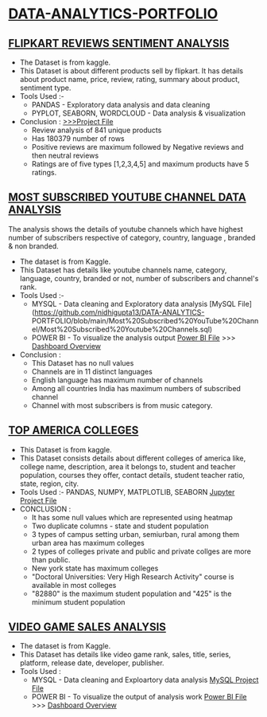    # [DATA-ANALYTICS-PORTFOLIO](https://github.com/nidhigupta13/DATA-ANALYTICS-PORTFOLIO)                                   
          
 
 
## [FLIPKART REVIEWS SENTIMENT ANALYSIS](https://github.com/nidhigupta13/DATA-ANALYTICS-PORTFOLIO/tree/main/Flipkart%20Reviews%20Sentiment%20Analysis)
   * The Dataset is from kaggle.
   * This Dataset is about different products sell by flipkart. It has details about product name, price, review, rating, summary about product, sentiment type. 
   * Tools Used :-     
        * PANDAS - Exploratory data analysis and data cleaning
        * PYPLOT, SEABORN, WORDCLOUD - Data analysis & visualization
   * Conclusion :     [>>>Project File](https://github.com/nidhigupta13/DATA-ANALYTICS-PORTFOLIO/blob/main/Flipkart%20Reviews%20Sentiment%20Analysis/Flipkart%20Review%20Sentiment%20Analysis.ipynb)
        * Review analysis of 841 unique products
        * Has 180379 number of rows
        * Positive reviews are maximum followed by Negative reviews and then neutral reviews
        * Ratings are of five types [1,2,3,4,5] and maximum products have 5 ratings.
   
                                            
## [MOST SUBSCRIBED YOUTUBE CHANNEL DATA ANALYSIS](https://github.com/nidhigupta13/DATA-ANALYTICS-PORTFOLIO/tree/main/Most%20Subscribed%20YouTube%20Channel)
 The analysis shows the details of youtube channels which have highest number of subscribers respective of category, country, language , branded & non branded.
 
   * The dataset is from Kaggle.
   * This Dataset has details like youtube channels name, category, language, country, branded or not, number of subscribers and channel's rank. 
   * Tools Used :- 
        * MYSQL - Data cleaning and Exploratory data analysis [MySQL File](https://github.com/nidhigupta13/DATA-ANALYTICS-   PORTFOLIO/blob/main/Most%20Subscribed%20YouTube%20Channel/Most%20Subscribed%20Youtube%20Channels.sql) 
        * POWER BI - To visualize the analysis output [Power BI File](https://github.com/nidhigupta13/DATA-ANALYTICS-PORTFOLIO/blob/main/Most%20Subscribed%20YouTube%20Channel/Most%20subscribed%20youtube%20channels%20visualization.pbix) >>> [Dashboard Overview](https://github.com/nidhigupta13/DATA-ANALYTICS-PORTFOLIO/blob/main/Most%20Subscribed%20YouTube%20Channel/Dashboard.png)        
   * Conclusion :
        * This Dataset has no null values
        * Channels are in 11 distinct languages
        * English language has maximum number of channels
        * Among all countries India has maximum numbers of subscribed channel
        * Channel with most subscribers is from music category. 
         
                             
      
    
## [TOP AMERICA COLLEGES](https://github.com/nidhigupta13/DATA-ANALYTICS-PORTFOLIO/tree/main/Top%20America%20Colleges)
   * This Dataset is from kaggle.
   * This Dataset consists details about different colleges of america like, college name, description, area it belongs to, student and teacher population, courses they offer, contact details, student teacher ratio, state, region, city.
   * Tools Used :- PANDAS, NUMPY, MATPLOTLIB, SEABORN [Jupyter Project File](https://github.com/nidhigupta13/DATA-ANALYTICS-PORTFOLIO/blob/main/Top%20America%20Colleges/Top%20America%20Colleges%20Data%20Analysis.ipynb)
   * CONCLUSION :
        * It has some null values which are represented using heatmap
        * Two duplicate columns - state and student population
        * 3 types of campus setting urban, semiurban, rural among them urban area has maximum colleges
        * 2 types of colleges private and public and private collges are more than public.
        * New york state has maximum colleges
        * "Doctoral Universities: Very High Research Activity" course is available in most colleges
        * "82880" is the maximum student population and "425" is the minimum student population
          
   
                                                  
## [VIDEO GAME SALES ANALYSIS](https://github.com/nidhigupta13/DATA-ANALYTICS-PORTFOLIO/tree/main/Video%20Games%20Sales%20Data%20Analysis)
      
   * The dataset is from Kaggle.
   * This Dataset has details like video game rank, sales, title, series, platform, release date, developer, publisher.
   * Tools Used :
        * MYSQL - Data cleaning and Exploartory data analysis [MySQL Project File](https://github.com/nidhigupta13/DATA-ANALYTICS-PORTFOLIO/blob/main/Video%20Games%20Sales%20Data%20Analysis/Clean%20data%20(bets%20selling%20video%20games).sql) 
        * POWER BI - To visualize the output of analysis work [Power BI File](https://github.com/nidhigupta13/DATA-ANALYTICS-PORTFOLIO/blob/main/Video%20Games%20Sales%20Data%20Analysis/Video_Game_Sales_Analysis.pbix) >>> 
                                                     [Dashboard Overview](https://github.com/nidhigupta13/DATA-ANALYTICS-PORTFOLIO/blob/main/Video%20Games%20Sales%20Data%20Analysis/Video_game_sales_Dashboard.png)
  
   

 
    


      
